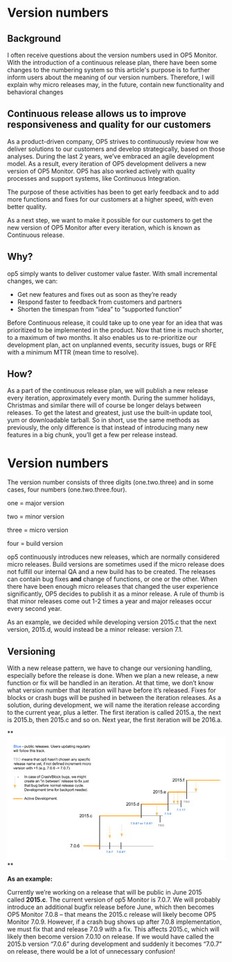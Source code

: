 # Version numbers

## Background

I often receive questions about the version numbers used in OP5 Monitor. With the introduction of a continuous release plan, there have been some changes to the numbering system so this article's purpose is to further inform users about the meaning of our version numbers. Therefore, I will explain why micro releases may, in the future, contain new functionality and behavioral changes

## Continuous release allows us to improve responsiveness and quality for our customers

As a product-driven company, OP5 strives to continuously review how we deliver solutions to our customers and develop strategically, based on those analyses. During the last 2 years, we’ve embraced an agile development model. As a result, every iteration of OP5 development delivers a new version of OP5 Monitor. OP5 has also worked actively with quality processes and support systems, like Continuous Integration.

The purpose of these activities has been to get early feedback and to add more functions and fixes for our customers at a higher speed, with even better quality.

As a next step, we want to make it possible for our customers to get the new version of OP5 Monitor after every iteration, which is known as Continuous release.

## Why?

op5 simply wants to deliver customer value faster. With small incremental changes, we can:

- Get new features and fixes out as soon as they’re ready
- Respond faster to feedback from customers and partners
- Shorten the timespan from “idea” to “supported function”

Before Continuous release, it could take up to one year for an idea that was prioritized to be implemented in the product. Now that time is much shorter, to a maximum of two months. It also enables us to re-prioritize our development plan, act on unplanned events, security issues, bugs or RFE with a minimum MTTR (mean time to resolve).

## How?

As a part of the continuous release plan, we will publish a new release every iteration, approximately every month. During the summer holidays, Christmas and similar there will of course be longer delays between releases. To get the latest and greatest, just use the built-in update tool, yum or downloadable tarball. So in short, use the same methods as previously, the only difference is that instead of introducing many new features in a big chunk, you’ll get a few per release instead.

# Version numbers

The version number consists of three digits (one.two.three) and in some cases, four numbers (one.two.three.four).

one = major version

two = minor version

three = micro version

four = build version

op5 continuously introduces new releases, which are normally considered micro releases. Build versions are sometimes used if the micro release does not fulfill our internal QA and a new build has to be created. The releases can contain bug fixes **and** change of functions, or one or the other. When there have been enough micro releases that changed the user experience significantly, OP5 decides to publish it as a minor release. A rule of thumb is that minor releases come out 1-2 times a year and major releases occur every second year.

As an example, we decided while developing version 2015.c that the next version, 2015.d, would instead be a minor release: version 7.1.

## Versioning

With a new release pattern, we have to change our versioning handling, especially before the release is done. When we plan a new release, a new function or fix will be handled in an iteration. At that time, we don’t know what version number that iteration will have before it’s released. Fixes for blocks or crash bugs will be pushed in between the iteration releases. As a solution, during development, we will name the iteration release according to the current year, plus a letter. The first iteration is called 2015.a, the next is 2015.b, then 2015.c and so on. Next year, the first iteration will be 2016.a.

**![](attachments/13893810/14123041.png)
**

**As an example:**

Currently we’re working on a release that will be public in June 2015 called **2015.c**. The current version of op5 Monitor is 7.0.7. We will probably introduce an additional bugfix release before June, which then becomes OP5 Monitor 7.0.8 – that means the 2015.c release will likely become OP5 Monitor 7.0.9. However, if a crash bug shows up after 7.0.8 implementation, we must fix that and release 7.0.9 with a fix. This affects 2015.c, which will likely then become version 7.0.10 on release. If we would have called the 2015.b version “7.0.6” during development and suddenly it becomes “7.0.7” on release, there would be a lot of unnecessary confusion!
